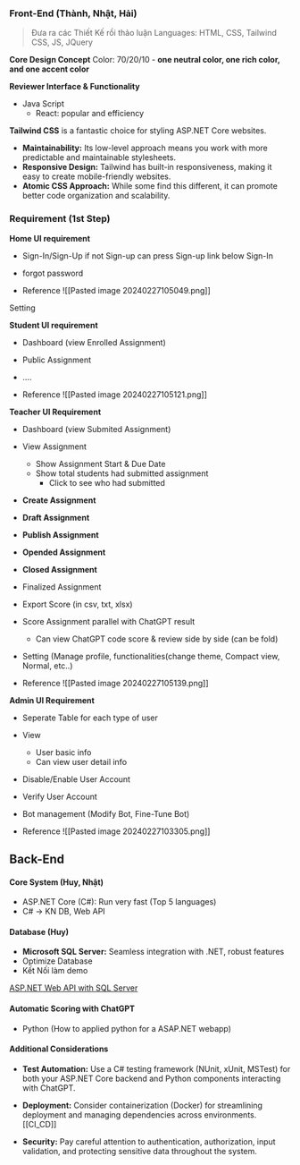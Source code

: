 ### Front-End (Thành, Nhật, Hải)
> Đưa ra các Thiết Kế rồi thảo luận
Languages: HTML, CSS, Tailwind CSS, JS, JQuery 

**Core Design Concept**
Color: 70/20/10 - **one neutral color, one rich color, and one accent color**




**Reviewer Interface & Functionality**
+ Java Script
	+ React: popular and efficiency

**Tailwind CSS** is a fantastic choice for styling ASP.NET Core websites.

+ **Maintainability:** Its low-level approach means you work with more predictable and maintainable stylesheets.
+ **Responsive Design:** Tailwind has built-in responsiveness, making it easy to create mobile-friendly websites.
+ **Atomic CSS Approach:** While some find this different, it can promote better code organization and scalability.



### Requirement (1st Step)

**Home UI requirement**
+ Sign-In/Sign-Up 
	if not Sign-up can press Sign-up link below Sign-In
+ forgot password

+ Reference
	![[Pasted image 20240227105049.png]]

Setting 


**Student UI requirement**
+ Dashboard (view Enrolled Assignment)
+ Public Assignment
+ ....

+ Reference
	![[Pasted image 20240227105121.png]]

**Teacher UI Requirement**
+ Dashboard (view Submited Assignment)
+ View Assignment 
	+ Show Assignment Start & Due Date 
	+ Show total students had submitted assignment
		+ Click to see who had submitted


+ **Create Assignment**
+ **Draft Assignment**
+ **Publish Assignment**
+ **Opended Assignment**
+ **Closed Assignment**

+ Finalized Assignment
+ Export Score (in csv, txt, xlsx) 
+ Score Assignment parallel with ChatGPT result
	+ Can view ChatGPT code score & review side by side (can be fold)

+ Setting (Manage profile, functionalities(change theme, Compact view, Normal, etc..) 

+ Reference
	![[Pasted image 20240227105139.png]]

**Admin UI Requirement**
+ Seperate Table for each type of user
+ View
	+ User basic info
	+ Can view user detail info

+ Disable/Enable User Account
+ Verify User Account
+ Bot management (Modify Bot, Fine-Tune Bot)

+ Reference
	![[Pasted image 20240227103305.png]]



## Back-End


#### **Core System** (Huy, Nhật)
- ASP.NET Core (C#): Run very fast (Top 5 languages)
- C# -> KN DB, Web API


#### **Database** (Huy)
+ **Microsoft SQL Server:** Seamless integration with .NET, robust features
+ Optimize Database 
+ Kết Nối làm demo

[ASP.NET Web API with SQL Server](https://youtu.be/ifgZdY3T0Gs?si=Kh4XtZk2prKN2W-n)



#### **Automatic Scoring with ChatGPT**
+ Python
(How to applied python for a ASAP.NET webapp)



#### **Additional Considerations**

- **Test Automation:** Use a C# testing framework (NUnit, xUnit, MSTest) for both your ASP.NET Core backend and Python components interacting with ChatGPT.


- **Deployment:** Consider containerization (Docker) for streamlining deployment and managing dependencies across environments.
	[[CI_CD]] 


- **Security:** Pay careful attention to authentication, authorization, input validation, and protecting sensitive data throughout the system.